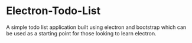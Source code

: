 # Electron-Todo-List

A simple todo list application built using electron and bootstrap which can be used as a starting point for those looking to learn electron.
